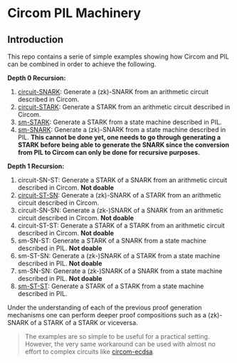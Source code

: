 # Circom PIL Machinery

## Introduction

This repo contains a serie of simple examples showing how Circom and PIL can be combined in order to achieve the following.

**Depth 0 Recursion:**
1.  [circuit-SNARK](https://github.com/hecmas/circom-pil-machinery/tree/main/circuit-SNARK): Generate a (zk)-SNARK from an arithmetic circuit described in Circom.
1. [circuit-STARK](https://github.com/hecmas/circom-pil-machinery/tree/main/circuit-STARK): Generate a STARK from an arithmetic circuit described in Circom.
1. [sm-STARK](https://github.com/hecmas/circom-pil-machinery/tree/main/sm-STARK): Generate a STARK from a state machine described in PIL.
1. [sm-SNARK](https://github.com/hecmas/circom-pil-machinery/tree/main/sm-SNARK): Generate a (zk)-SNARK from a state machine described in PIL. **This cannot be done yet, one needs to go through generating a STARK before being able to generate the SNARK since the conversion from PIL to Circom can only be done for recursive purposes.**

**Depth 1 Recursion:**
1. circuit-SN-ST: Generate a STARK of a SNARK from an arithmetic circuit described in Circom. **Not doable**
2. [circuit-ST-SN](https://github.com/hecmas/circom-pil-machinery/tree/main/circuit-ST-SN): Generate a (zk)-SNARK of a STARK from an arithmetic circuit described in Circom.
3. circuit-SN-SN: Generate a (zk-)SNARK of a SNARK from an arithmetic circuit described in Circom. **Not doable**
4. circuit-ST-ST: Generate a STARK of a STARK from an arithmetic circuit described in Circom. **Not doable**
5. sm-SN-ST: Generate a STARK of a SNARK from a state machine described in PIL. **Not doable**
6. sm-ST-SN: Generate a (zk-)SNARK of a STARK from a state machine described in PIL. **Not doable**
7. sm-SN-SN: Generate a (zk-)SNARK of a SNARK from a state machine described in PIL. **Not doable**
8. [sm-ST-ST](https://github.com/hecmas/circom-pil-machinery/tree/main/sm-SN-ST): Generate a STARK of a STARK from a state machine described in PIL.

Under the understanding of each of the previous proof generation mechanisms one can perform deeper proof compositions such as a (zk)-SNARK of a STARK of a STARK or viceversa.

> The examples are so simple to be useful for a practical setting. However, the very same workaround can be used with almost no effort to complex circuits like [circom-ecdsa](https://github.com/0xPARC/circom-ecdsa).